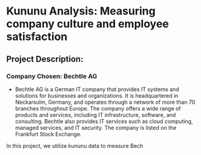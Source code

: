 # Kununu Analysis: Measuring company culture and employee satisfaction



## Project Description: 

### Company Chosen: Bechtle AG 
- Bechtle AG is a German IT company that provides IT systems and solutions for businesses and organizations. It is headquartered in Neckarsulm, Germany, and operates through a network of more than 70 branches throughout Europe. The company offers a wide range of products and services, including IT infrastructure, software, and consulting. Bechtle also provides IT services such as cloud computing, managed services, and IT security. The company is listed on the Frankfurt Stock Exchange.

In this project, we utilize kununu data to measure Bech
